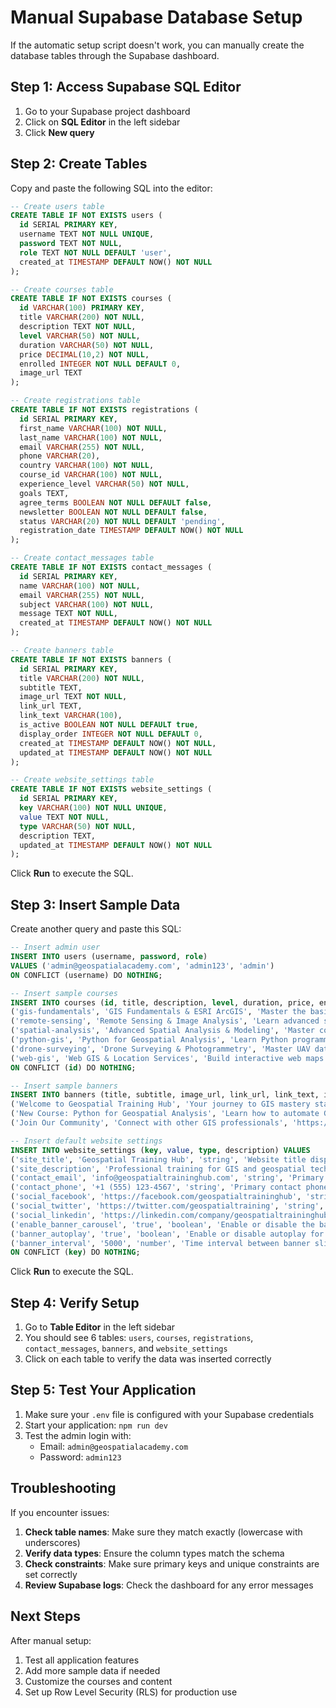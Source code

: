 # Manual Supabase Database Setup

If the automatic setup script doesn't work, you can manually create the database tables through the Supabase dashboard.

## Step 1: Access Supabase SQL Editor

1. Go to your Supabase project dashboard
2. Click on **SQL Editor** in the left sidebar
3. Click **New query**

## Step 2: Create Tables

Copy and paste the following SQL into the editor:

```sql
-- Create users table
CREATE TABLE IF NOT EXISTS users (
  id SERIAL PRIMARY KEY,
  username TEXT NOT NULL UNIQUE,
  password TEXT NOT NULL,
  role TEXT NOT NULL DEFAULT 'user',
  created_at TIMESTAMP DEFAULT NOW() NOT NULL
);

-- Create courses table
CREATE TABLE IF NOT EXISTS courses (
  id VARCHAR(100) PRIMARY KEY,
  title VARCHAR(200) NOT NULL,
  description TEXT NOT NULL,
  level VARCHAR(50) NOT NULL,
  duration VARCHAR(50) NOT NULL,
  price DECIMAL(10,2) NOT NULL,
  enrolled INTEGER NOT NULL DEFAULT 0,
  image_url TEXT
);

-- Create registrations table
CREATE TABLE IF NOT EXISTS registrations (
  id SERIAL PRIMARY KEY,
  first_name VARCHAR(100) NOT NULL,
  last_name VARCHAR(100) NOT NULL,
  email VARCHAR(255) NOT NULL,
  phone VARCHAR(20),
  country VARCHAR(100) NOT NULL,
  course_id VARCHAR(100) NOT NULL,
  experience_level VARCHAR(50) NOT NULL,
  goals TEXT,
  agree_terms BOOLEAN NOT NULL DEFAULT false,
  newsletter BOOLEAN NOT NULL DEFAULT false,
  status VARCHAR(20) NOT NULL DEFAULT 'pending',
  registration_date TIMESTAMP DEFAULT NOW() NOT NULL
);

-- Create contact_messages table
CREATE TABLE IF NOT EXISTS contact_messages (
  id SERIAL PRIMARY KEY,
  name VARCHAR(100) NOT NULL,
  email VARCHAR(255) NOT NULL,
  subject VARCHAR(100) NOT NULL,
  message TEXT NOT NULL,
  created_at TIMESTAMP DEFAULT NOW() NOT NULL
);

-- Create banners table
CREATE TABLE IF NOT EXISTS banners (
  id SERIAL PRIMARY KEY,
  title VARCHAR(200) NOT NULL,
  subtitle TEXT,
  image_url TEXT NOT NULL,
  link_url TEXT,
  link_text VARCHAR(100),
  is_active BOOLEAN NOT NULL DEFAULT true,
  display_order INTEGER NOT NULL DEFAULT 0,
  created_at TIMESTAMP DEFAULT NOW() NOT NULL,
  updated_at TIMESTAMP DEFAULT NOW() NOT NULL
);

-- Create website_settings table
CREATE TABLE IF NOT EXISTS website_settings (
  id SERIAL PRIMARY KEY,
  key VARCHAR(100) NOT NULL UNIQUE,
  value TEXT NOT NULL,
  type VARCHAR(50) NOT NULL,
  description TEXT,
  updated_at TIMESTAMP DEFAULT NOW() NOT NULL
);
```

Click **Run** to execute the SQL.

## Step 3: Insert Sample Data

Create another query and paste this SQL:

```sql
-- Insert admin user
INSERT INTO users (username, password, role) 
VALUES ('admin@geospatialacademy.com', 'admin123', 'admin')
ON CONFLICT (username) DO NOTHING;

-- Insert sample courses
INSERT INTO courses (id, title, description, level, duration, price, enrolled, image_url) VALUES
('gis-fundamentals', 'GIS Fundamentals & ESRI ArcGIS', 'Master the basics of Geographic Information Systems using industry-standard ESRI ArcGIS software. Perfect for beginners.', 'Beginner', '40 hours', 299.00, 324, 'https://pixabay.com/get/g5f7f3b1fbad579eed5df651b5a1122caaea2ed21d4488ecdef7bf626211fbfd07d5876e3afe23548a2550a0e93b93c72_1280.jpg'),
('remote-sensing', 'Remote Sensing & Image Analysis', 'Learn advanced satellite image processing, spectral analysis, and environmental monitoring techniques.', 'Intermediate', '60 hours', 449.00, 189, 'https://images.unsplash.com/photo-1446776653964-20c1d3a81b06?ixlib=rb-4.0.3&auto=format&fit=crop&w=600&h=300'),
('spatial-analysis', 'Advanced Spatial Analysis & Modeling', 'Master complex spatial analysis, 3D modeling, and predictive analytics for professional GIS applications.', 'Advanced', '80 hours', 599.00, 156, 'https://images.unsplash.com/photo-1551288049-bebda4e38f71?ixlib=rb-4.0.3&auto=format&fit=crop&w=600&h=300'),
('python-gis', 'Python for Geospatial Analysis', 'Learn Python programming for GIS automation, data processing, and custom geospatial applications.', 'Intermediate', '50 hours', 399.00, 278, 'https://images.unsplash.com/photo-1555066931-4365d14bab8c?ixlib=rb-4.0.3&auto=format&fit=crop&w=600&h=300'),
('drone-surveying', 'Drone Surveying & Photogrammetry', 'Master UAV data collection, photogrammetry, and drone-based mapping for professional surveying.', 'Specialized', '45 hours', 549.00, 142, 'https://images.unsplash.com/photo-1507003211169-0a1dd7228f2d?ixlib=rb-4.0.3&auto=format&fit=crop&w=600&h=300'),
('web-gis', 'Web GIS & Location Services', 'Build interactive web maps and location-based applications using modern web technologies and APIs.', 'Professional', '55 hours', 499.00, 201, 'https://images.unsplash.com/photo-1460925895917-afdab827c52f?ixlib=rb-4.0.3&auto=format&fit=crop&w=600&h=300')
ON CONFLICT (id) DO NOTHING;

-- Insert sample banners
INSERT INTO banners (title, subtitle, image_url, link_url, link_text, is_active, display_order) VALUES
('Welcome to Geospatial Training Hub', 'Your journey to GIS mastery starts here', 'https://images.unsplash.com/photo-1501594907352-04cda38ebc29?ixlib=rb-4.0.3&auto=format&fit=crop&w=1200&h=400', '#courses', 'Explore Courses', true, 1),
('New Course: Python for Geospatial Analysis', 'Learn how to automate GIS workflows with Python', 'https://images.unsplash.com/photo-1555066931-4365d14bab8c?ixlib=rb-4.0.3&auto=format&fit=crop&w=1200&h=400', '/courses/python-gis', 'Learn More', true, 2),
('Join Our Community', 'Connect with other GIS professionals', 'https://images.unsplash.com/photo-1522071820081-009f0129c71c?ixlib=rb-4.0.3&auto=format&fit=crop&w=1200&h=400', '#contact', 'Contact Us', true, 3);

-- Insert default website settings
INSERT INTO website_settings (key, value, type, description) VALUES
('site_title', 'Geospatial Training Hub', 'string', 'Website title displayed in browser tab'),
('site_description', 'Professional training for GIS and geospatial technologies', 'string', 'Meta description for SEO'),
('contact_email', 'info@geospatialtraininghub.com', 'string', 'Primary contact email'),
('contact_phone', '+1 (555) 123-4567', 'string', 'Primary contact phone number'),
('social_facebook', 'https://facebook.com/geospatialtraininghub', 'string', 'Facebook page URL'),
('social_twitter', 'https://twitter.com/geospatialtraining', 'string', 'Twitter profile URL'),
('social_linkedin', 'https://linkedin.com/company/geospatialtraininghub', 'string', 'LinkedIn company page URL'),
('enable_banner_carousel', 'true', 'boolean', 'Enable or disable the banner carousel on homepage'),
('banner_autoplay', 'true', 'boolean', 'Enable or disable autoplay for banner carousel'),
('banner_interval', '5000', 'number', 'Time interval between banner slides in milliseconds')
ON CONFLICT (key) DO NOTHING;
```

Click **Run** to execute the SQL.

## Step 4: Verify Setup

1. Go to **Table Editor** in the left sidebar
2. You should see 6 tables: `users`, `courses`, `registrations`, `contact_messages`, `banners`, and `website_settings`
3. Click on each table to verify the data was inserted correctly

## Step 5: Test Your Application

1. Make sure your `.env` file is configured with your Supabase credentials
2. Start your application: `npm run dev`
3. Test the admin login with:
   - Email: `admin@geospatialacademy.com`
   - Password: `admin123`

## Troubleshooting

If you encounter issues:

1. **Check table names**: Make sure they match exactly (lowercase with underscores)
2. **Verify data types**: Ensure the column types match the schema
3. **Check constraints**: Make sure primary keys and unique constraints are set correctly
4. **Review Supabase logs**: Check the dashboard for any error messages

## Next Steps

After manual setup:

1. Test all application features
2. Add more sample data if needed
3. Customize the courses and content
4. Set up Row Level Security (RLS) for production use